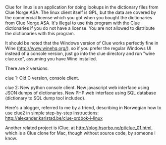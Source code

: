 Clue for linux is an application for doing lookups in the dictionary files from Clue Norge ASA.  The linux client itself is GPL, but the data are covered by the commercial license which you got when you bought the dictionaries from Clue
Norge ASA. It's illegal to use this program with the Clue dictionaries if you do not have a license. You are not allowed to distribute the dictionaries with this program.

It should be noted that the Windows version of Clue works perfectly fine in Wine (http://www.winehq.org/), so if you prefer the regular Windows UI instead of a console version, just go into the clue directory and run "wine clue.exe", assuming you have Wine installed.

There are 2 versions:

clue 1:
Old C version, console client.

clue 2:
New python console client.
New javascript web interface using JSON dumps of dictionaries.
New PHP web interface using SQL database (dictionary to SQL dump tool included).

Here's a blogger, referred to me by a friend, describing in Norwegian how to use clue2 in simple step-by-step instructions:
http://alexander.karlstad.be/clue-ordbok-i-linux



Another related project is iClue, at http://blog.hsorbo.no/p/iclue_01.html, which is a Clue clone for Mac, though without source code, by someone I know.